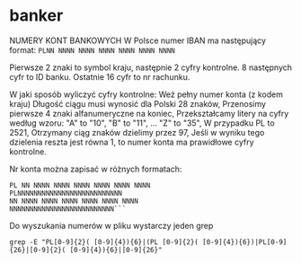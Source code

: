 # banker

NUMERY KONT BANKOWYCH 
W Polsce numer IBAN ma następujący format:
``` PLNN NNNN NNNN NNNN NNNN NNNN NNNN ```

Pierwsze 2 znaki to symbol kraju, następnie 2 cyfry kontrolne. 8 następnych cyfr to ID banku. Ostatnie 16 cyfr to nr rachunku.

W jaki sposób wyliczyć cyfry kontrolne:
Weź pełny numer konta (z kodem kraju)
Długość ciągu musi wynosić dla Polski 28 znaków,
Przenosimy pierwsze 4 znaki alfanumeryczne na koniec,
Przekształcamy litery na cyfry według wzoru:
"A" to "10",
"B" to "11",
...
"Z" to "35",
W przypadku PL to 2521,
Otrzymany ciąg znaków dzielimy przez 97,
Jeśli w wyniku tego dzielenia reszta jest równa 1, to numer konta ma prawidłowe cyfry kontrolne.

Nr konta można zapisać w różnych formatach:
```PLNN NNNN NNNN NNNN NNNN NNNN NNNN
PL NN NNNN NNNN NNNN NNNN NNNN NNNN
PLNNNNNNNNNNNNNNNNNNNNNNNNNN
NN NNNN NNNN NNNN NNNN NNNN NNNN
NNNNNNNNNNNNNNNNNNNNNNNNNN```
```
Do wyszukania numerów w pliku wystarczy jeden grep

``` grep -E "PL[0-9]{2}( [0-9]{4}){6}|(PL [0-9]{2}( [0-9]{4}){6})|PL[0-9]{26}|[0-9]{2}( [0-9]{4}){6}|[0-9]{26}" ```
